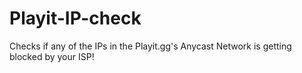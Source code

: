 # Playit-IP-check
Checks if any of the IPs in the Playit.gg's Anycast Network is getting blocked by your ISP!
